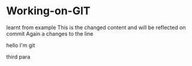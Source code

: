 # Working-on-GIT
learnt from example
This is the changed content and will be reflected on commit
Again a changes to the line

hello I'm git

third para